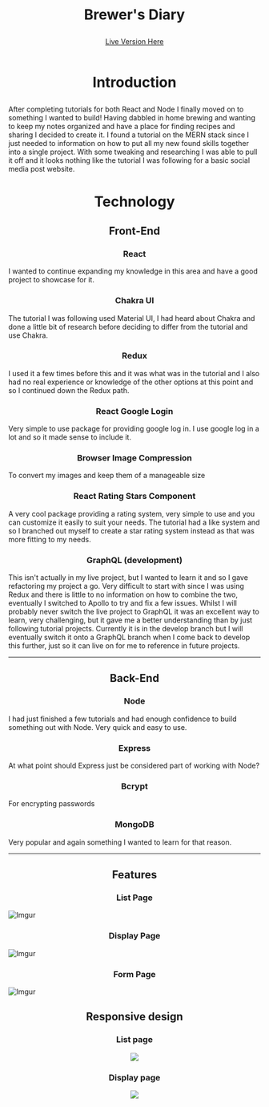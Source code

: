 # <p align="center">**Brewer's Diary** </p>

<div align="center"> 
  <a href='www.brewersdiary.com'>Live Version Here</a>
  <br>
  <br>
</div>

# <p align="center">Introduction </p>

After completing tutorials for both React and Node I finally moved on to something I wanted to build! Having dabbled in home brewing and wanting
to keep my notes organized and have a place for finding recipes and sharing I decided to create it. I found a tutorial on the MERN stack since I
just needed to information on how to put all my new found skills together into a single project. With some tweaking and researching I was able to pull it off
and it looks nothing like the tutorial I was following for a basic social media post website.

# <p align="center">Technology

## <p align="center">Front-End

### <p align="center">React

I wanted to continue expanding my knowledge in this area and have a good project to showcase for it.

### <p align="center">Chakra UI

The tutorial I was following used Material UI, I had heard about Chakra and done a little bit of research before deciding to differ from the tutorial and use Chakra.

### <p align="center">Redux

I used it a few times before this and it was what was in the tutorial and I also had no real experience or knowledge of the other options at this point and so I continued down the Redux path.

### <p align="center">React Google Login

Very simple to use package for providing google log in. I use google log in a lot and so it made sense to include it.

### <p align="center">Browser Image Compression

To convert my images and keep them of a manageable size

### <p align="center">React Rating Stars Component

A very cool package providing a rating system, very simple to use and you can customize it easily to suit your needs. The tutorial had a like system and so I branched out myself to create a star rating system instead as that was more fitting to my needs.

### <p align="center">GraphQL (development)

This isn't actually in my live project, but I wanted to learn it and so I gave refactoring my project a go. Very difficult to start with since I was using Redux and there is little to no information on how to combine the two, eventually I switched to Apollo to try and fix a few issues. Whilst I will probably never switch the live project to GraphQL it was an excellent way to learn, very challenging, but it gave me a better understanding than by just following tutorial projects. Currently it is in the develop branch but I will eventually switch it onto a GraphQL branch when I come back to develop this further, just so it can live on for me to reference in future projects.

---

## <p align="center">Back-End

### <p align="center">Node

I had just finished a few tutorials and had enough confidence to build something out with Node. Very quick and easy to use.

### <p align="center">Express

At what point should Express just be considered part of working with Node?

### <p align="center">Bcrypt

For encrypting passwords

### <p align="center">MongoDB

Very popular and again something I wanted to learn for that reason.

---

## <p align="center">Features

### <p align="center">List Page

![Imgur](https://i.imgur.com/b6XX2Jt.png)

### <p align="center">Display Page

![Imgur](https://i.imgur.com/N27zTuU.png)

### <p align="center">Form Page

![Imgur](https://i.imgur.com/3f24H42.png)

## <p align="center">Responsive design

### <p align="center"> List page

<p align="center">
 <img src='https://i.imgur.com/Z4rltQ6.png?1'>
</p>

### <p align="center"> Display page

<p align="center">
 <img src='https://i.imgur.com/53IvDkZ.png?1'>
</p>
